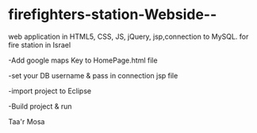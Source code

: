 # firefighters-station-Webside--
 web application in HTML5, CSS, JS, jQuery, jsp,connection to MySQL. for  fire station in Israel
 
 -Add google maps Key to HomePage.html file
 
 -set your DB username & pass in connection jsp file
 
 -import project to Eclipse 
 
 -Build project & run 
 
 Taa'r Mosa


